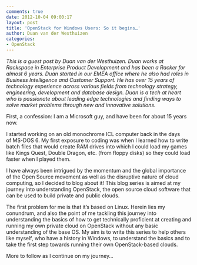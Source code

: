 ```yaml
---
comments: true
date: 2012-10-04 09:00:17
layout: post
title: 'OpenStack for Windows Users: So it begins…'
author: Duan van der Westhuizen
categories:
- OpenStack
---
```


_This is a guest post by Duan van der Westhuizen. Duan works at Rackspace in Enterprise Product Development and has been a Racker for almost 6 years. Duan started in our EMEA office where he also had roles in Business Intelligence and Customer Support. He has over 15 years of technology experience across various fields from technology strategy, engineering, development and database design. Duan is a tech at heart who is passionate about leading edge technologies and finding ways to solve market problems through new and innovative solutions._

<!-- more -->

First, a confession: I am a Microsoft guy, and have been for about 15 years now.

I started working on an old monochrome ICL computer back in the days of MS-DOS 6. My first exposure to coding was when I learned how to write batch files that would create RAM drives into which I could load my games like Kings Quest, Double Dragon, etc. (from floppy disks) so they could load faster when I played them.

I have always been intrigued by the momentum and the global importance of the Open Source movement as well as the disruptive nature of cloud computing, so I decided to blog about it! This blog series is aimed at my journey into understanding OpenStack, the open source cloud software that can be used to build private and public clouds.

The first problem for me is that it’s based on Linux. Herein lies my conundrum, and also the point of me tackling this journey into understanding the basics of how to get technically proficient at creating and running my own private cloud on OpenStack without any basic understanding of the base OS. My aim is to write this series to help others like myself, who have a history in Windows, to understand the basics and to take the first step towards running their own OpenStack-based clouds.

More to follow as I continue on my journey…
